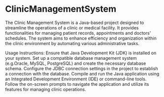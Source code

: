 # ClinicManagementSystem
The Clinic Management System is a Java-based project designed to streamline the operations of a clinic or medical facility. It provides functionalities for managing patient records, appointments and doctors' schedules. The system aims to enhance efficiency and organization within the clinic environment by automating various administrative tasks.

Usage Instructions:
Ensure that Java Development Kit (JDK) is installed on your system.
Set up a compatible database management system (e.g.Oracle, MySQL, PostgreSQL) and create the necessary database schema.
Configure the JDBC connection settings in the project to establish a connection with the database.
Compile and run the Java application using an Integrated Development Environment (IDE) or command-line tools.
Follow the on-screen prompts to navigate the application and utilize its features for managing clinic operations.
